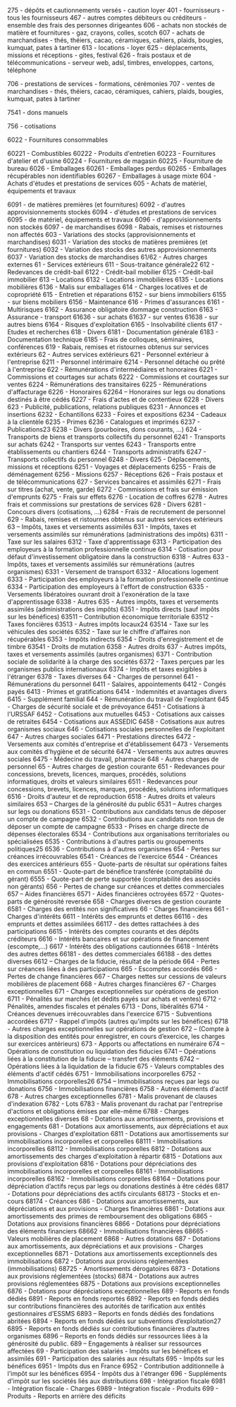 275 - dépôts et cautionnements versés
    - caution loyer
401 - fournisseurs
    - tous les fournisseurs
467 - autres comptes débiteurs ou créditeurs
    - ensemble des frais des personnes dirigeantes
606 - achats non stockés de matière et fournitures
    - gaz, crayons, colles, scotch
607 - achats de marchandises
    - thés, théiers, cacao, céramiques, cahiers, plaids, bougies, kumquat, pates à tartiner 
613 - locations
    - loyer
625 - déplacements, missions et réceptions
     - gites, festival
626 - frais postaux et de télécommunications
    - serveur web, adsl, timbres, enveloppes, cartons, téléphone

706 - prestations de services
    - formations, cérémonies
707 - ventes de marchandises
    - thés, théiers, cacao, céramiques, cahiers, plaids, bougies, kumquat, pates à tartiner 

7541 - dons manuels

756 - cotisations


6022 - Fournitures consommables


60221 - Combustibles
60222 - Produits d'entretien
60223 - Fournitures d'atelier et d'usine
60224 - Fournitures de magasin
60225 - Fourniture de bureau
6026 - Emballages
60261 - Emballages perdus
60265 - Emballages récupérables non identifiables
60267 - Emballages à usage mixte
604 - Achats d'études et prestations de services
605 - Achats de matériel, équipements et travaux

6091 - de matières premières (et fournitures)
6092 - d'autres approvisionnements stockés
6094 - d'études et prestations de services
6095 - de matériel, équipements et travaux
6096 - d'approvisionnements non stockés
6097 - de marchandises
6098 - Rabais, remises et ristournes non affectés
603 - Variations des stocks (approvisionnements et marchandises)
6031 - Variation des stocks de matières premières (et fournitures)
6032 - Variation des stocks des autres approvisionnements
6037 - Variation des stocks de marchandises
61/62 - Autres charges externes
61 - Services extérieurs
611 - Sous-traitance générale22
612 - Redevances de crédit-bail
6122 - Crédit-bail mobilier
6125 - Crédit-bail immobilier
613 – Locations
6132 - Locations immobilières
6135 - Locations mobilières
6136 - Malis sur emballages
614 - Charges locatives et de copropriété
615 - Entretien et réparations
6152 - sur biens immobiliers
6155 - sur biens mobiliers
6156 - Maintenance
616 - Primes d'assurances
6161 - Multirisques
6162 - Assurance obligatoire dommage construction
6163 - Assurance - transport
61636 - sur achats
61637 - sur ventes
61638 - sur autres biens
6164 - Risques d'exploitation
6165 - Insolvabilité clients
617 - Etudes et recherches
618 - Divers
6181 - Documentation générale
6183 - Documentation technique
6185 - Frais de colloques, séminaires, conférences
619 - Rabais, remises et ristournes obtenus sur services extérieurs
62 - Autres services extérieurs
621 - Personnel extérieur à l'entreprise
6211 - Personnel intérimaire
6214 - Personnel détaché ou prêté à l'entreprise
622 - Rémunérations d'intermédiaires et honoraires
6221 - Commissions et courtages sur achats
6222 - Commissions et courtages sur ventes
6224 - Rémunérations des transitaires
6225 - Rémunérations d'affacturage
6226 - Honoraires
62264 – Honoraires sur legs ou donations destinés à être cédés
6227 - Frais d'actes et de contentieux
6228 - Divers
623 - Publicité, publications, relations publiques
6231 - Annonces et insertions
6232 - Echantillons
6233 - Foires et expositions
6234 - Cadeaux à la clientèle
6235 - Primes
6236 - Catalogues et imprimés
6237 - Publications23
6238 - Divers (pourboires, dons courants, …)
624 - Transports de biens et transports collectifs du personnel
6241 - Transports sur achats
6242 - Transports sur ventes
6243 - Transports entre établissements ou chantiers
6244 - Transports administratifs
6247 - Transports collectifs du personnel
6248 - Divers
625 - Déplacements, missions et réceptions
6251 - Voyages et déplacements
6255 - Frais de déménagement
6256 - Missions
6257 - Réceptions
626 – Frais postaux et de télécommunications
627 - Services bancaires et assimilés
6271 - Frais sur titres (achat, vente, garde)
6272 - Commissions et frais sur émission d'emprunts
6275 - Frais sur effets
6276 - Location de coffres
6278 - Autres frais et commissions sur prestations de services
628 - Divers
6281 - Concours divers (cotisations, …)
6284 - Frais de recrutement de personnel
629 - Rabais, remises et ristournes obtenus sur autres services
extérieurs
63 – Impôts, taxes et versements assimilés
631 - Impôts, taxes et versements assimilés sur rémunérations
(administrations des impôts)
6311 - Taxe sur les salaires
6312 - Taxe d'apprentissage
6313 - Participation des employeurs à la formation professionnelle continue
6314 - Cotisation pour défaut d'investissement obligatoire dans la
construction
6318 - Autres
633 - Impôts, taxes et versements assimilés sur rémunérations
(autres organismes)
6331 - Versement de transport
6332 - Allocations logement
6333 - Participation des employeurs à la formation professionnelle continue
6334 - Participation des employeurs à l'effort de construction
6335 - Versements libératoires ouvrant droit à l'exonération de la taxe
d'apprentissage
6338 - Autres
635 - Autres impôts, taxes et versements assimilés (administrations
des impôts)
6351 - Impôts directs (sauf impôts sur les bénéfices)
63511 – Contribution économique territoriale
63512 - Taxes foncières
63513 - Autres impôts locaux24
63514 - Taxe sur les véhicules des sociétés
6352 - Taxe sur le chiffre d'affaires non récupérables
6353 - Impôts indirects
6354 - Droits d'enregistrement et de timbre
63541 - Droits de mutation
6358 - Autres droits
637 - Autres impôts, taxes et versements assimilés (autres
organismes)
6371 - Contribution sociale de solidarité à la charge des sociétés
6372 - Taxes perçues par les organismes publics internationaux
6374 - Impôts et taxes exigibles à l'étranger
6378 - Taxes diverses
64 - Charges de personnel
641 - Rémunérations du personnel
6411 - Salaires, appointements
6412 - Congés payés
6413 - Primes et gratifications
6414 - Indemnités et avantages divers
6415 - Supplément familial
644 - Rémunération du travail de l'exploitant
645 - Charges de sécurité sociale et de prévoyance
6451 - Cotisations à l'URSSAF
6452 - Cotisations aux mutuelles
6453 - Cotisations aux caisses de retraites
6454 - Cotisations aux ASSEDIC
6458 - Cotisations aux autres organismes sociaux
646 - Cotisations sociales personnelles de l'exploitant
647 - Autres charges sociales
6471 - Prestations directes
6472 - Versements aux comités d'entreprise et d'établissement
6473 - Versements aux comités d'hygiène et de sécurité
6474 - Versements aux autres œuvres sociales
6475 - Médecine du travail, pharmacie
648 - Autres charges de personnel
65 - Autres charges de gestion courante
651 - Redevances pour concessions, brevets, licences, marques,
procédés, solutions informatiques, droits et valeurs similaires
6511 - Redevances pour concessions, brevets, licences, marques, procédés,
solutions informatiques
6516 - Droits d'auteur et de reproduction
6518 - Autres droits et valeurs similaires
653 – Charges de la générosité du public
6531 – Autres charges sur legs ou donations
6531 - Contributions aux candidats tenus de déposer un compte de
campagne
6532 - Contributions aux candidats non tenus de déposer un compte de
campagne
6533 - Prises en charge directe de dépenses électorales
6534 - Contributions aux organisations territoriales ou spécialisées
6535 - Contributions à d'autres partis ou groupements politiques25
6536 - Contributions à d'autres organismes
654 - Pertes sur créances irrécouvrables
6541 - Créances de l'exercice
6544 - Créances des exercices antérieurs
655 - Quote-parts de résultat sur opérations faites en commun
6551 - Quote-part de bénéfice transférée (comptabilité du gérant)
6555 - Quote-part de perte supportée (comptabilité des associés non gérants)
656 - Pertes de change sur créances et dettes commerciales
657 – Aides financières
6571 - Aides financières octroyées
6572 - Quotes-parts de générosité reversée
658 - Charges diverses de gestion courante
6581 - Charges des entités non significatives
66 - Charges financières
661 - Charges d'intérêts
6611 - Intérêts des emprunts et dettes
66116 - des emprunts et dettes assimilées
66117 - des dettes rattachées à des participations
6615 - Intérêts des comptes courants et des dépôts créditeurs
6616 - Intérêts bancaires et sur opérations de financement (escompte,...)
6617 - Intérêts des obligations cautionnées
6618 - Intérêts des autres dettes
66181 - des dettes commerciales
66188 - des dettes diverses
6612 – Charges de la fiducie, résultat de la période
664 - Pertes sur créances liées à des participations
665 - Escomptes accordés
666 - Pertes de change financières
667 - Charges nettes sur cessions de valeurs mobilières de placement
668 - Autres charges financières
67 - Charges exceptionnelles
671 - Charges exceptionnelles sur opérations de gestion
6711 - Pénalités sur marchés (et dédits payés sur achats et ventes)
6712 - Pénalités, amendes fiscales et pénales
6713 - Dons, libéralités
6714 - Créances devenues irrécouvrables dans l'exercice
6715 - Subventions accordées
6717 - Rappel d'impôts (autres qu'impôts sur les bénéfices)
6718 - Autres charges exceptionnelles sur opérations de gestion
672 – (Compte à la disposition des entités pour enregistrer, en cours
d’exercice, les charges sur exercices antérieurs)
673 - Apports ou affectations en numéraire
674 – Opérations de constitution ou liquidation des fiducies
6741 – Opérations liées à la constitution de la fiducie – transfert des
éléments
6742 – Opérations liées à la liquidation de la fiducie
675 - Valeurs comptables des éléments d'actif cédés
6751 - Immobilisations incorporelles
6752 - Immobilisations corporelles26
6754 – Immobilisations reçues par legs ou donations
6756 - Immobilisations financières
6758 - Autres éléments d'actif
678 - Autres charges exceptionnelles
6781 - Malis provenant de clauses d'indexation
6782 - Lots
6783 - Malis provenant du rachat par l'entreprise d'actions et obligations
émises par elle-même
6788 - Charges exceptionnelles diverses
68 - Dotations aux amortissements, provisions et engagements
681 - Dotations aux amortissements, aux dépréciations
et aux provisions - Charges d'exploitation
6811 - Dotations aux amortissements sur immobilisations incorporelles
et corporelles
68111 - Immobilisations incorporelles
68112 - Immobilisations corporelles
6812 - Dotations aux amortissements des charges d'exploitation à répartir
6815 - Dotations aux provisions d'exploitation
6816 - Dotations pour dépréciations des immobilisations incorporelles et
corporelles
68161 - Immobilisations incorporelles
68162 - Immobilisations corporelles
68164 – Dotations pour dépréciation d’actifs reçus par legs ou donations
destinés à être cédés
6817 - Dotations pour dépréciations des actifs circulants
68173 - Stocks et en-cours
68174 - Créances
686 - Dotations aux amortissements, aux dépréciations
et aux provisions - Charges financières
6861 - Dotations aux amortissements des primes de remboursement des
obligations
6865 - Dotations aux provisions financières
6866 - Dotations pour dépréciations des éléments financiers
68662 - Immobilisations financières
68665 - Valeurs mobilières de placement
6868 - Autres dotations
687 - Dotations aux amortissements, aux dépréciations
et aux provisions - Charges exceptionnelles
6871 - Dotations aux amortissements exceptionnels des immobilisations
6872 - Dotations aux provisions réglementées (immobilisations)
68725 - Amortissements dérogatoires
6873 - Dotations aux provisions réglementées (stocks)
6874 - Dotations aux autres provisions réglementées
6875 - Dotations aux provisions exceptionnelles
6876 - Dotations pour dépréciations exceptionnelles
689 - Reports en fonds dédiés
6891 - Reports en fonds reportés
6892 - Reports en fonds dédiés sur contributions financières des autorités de
tarification aux entités gestionnaires d’ESSMS
6893 – Reports en fonds dédiés des fondations abritées
6894 - Reports en fonds dédiés sur subventions d’exploitation27
6895 - Reports en fonds dédiés sur contributions financières d’autres
organismes
6896 – Reports en fonds dédiés sur ressources liées à la générosité du
public.
689 – Engagements à réaliser sur ressources affectées
69 - Participation des salariés - Impôts sur les bénéfices et assimilés
691 - Participation des salariés aux résultats
695 - Impôts sur les bénéfices
6951 - Impôts dus en France
6952 - Contribution additionnelle à l'impôt sur les bénéfices
6954 - Impôts dus à l'étranger
696 - Suppléments d'impôt sur les sociétés liés aux distributions
698 - Intégration fiscale
6981 - Intégration fiscale - Charges
6989 - Intégration fiscale - Produits
699 - Produits - Reports en arrière des déficits